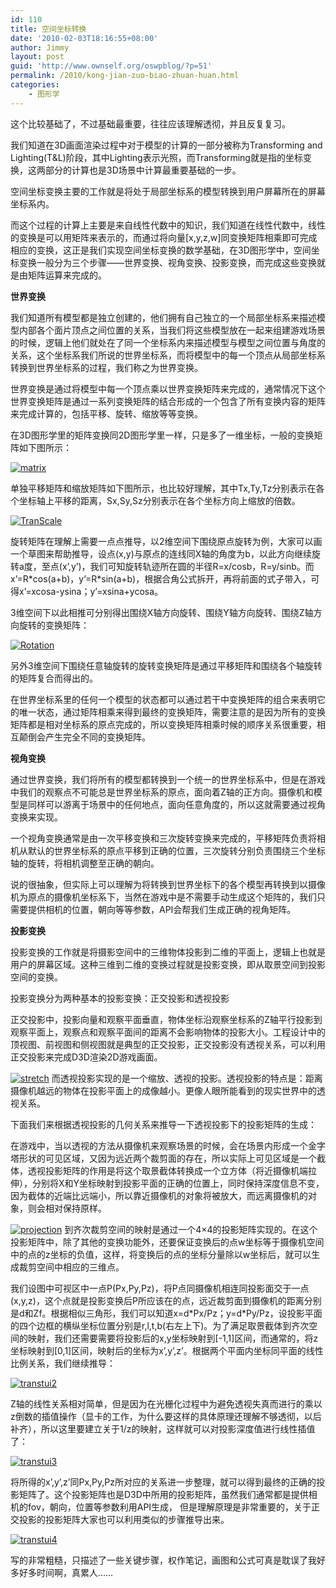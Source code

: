 ```yaml
---
id: 110
title: 空间坐标转换
date: '2010-02-03T18:16:55+08:00'
author: Jimmy
layout: post
guid: 'http://www.ownself.org/oswpblog/?p=51'
permalink: /2010/kong-jian-zuo-biao-zhuan-huan.html
categories:
    - 图形学
---
```


这个比较基础了，不过基础最重要，往往应该理解透彻，并且反复复习。

我们知道在3D画面渲染过程中对于模型的计算的一部分被称为Transforming and Lighting(T&amp;L)阶段，其中Lighting表示光照，而Transforming就是指的坐标变换，这两部分的计算也是3D场景中计算最重要基础的一步。

空间坐标变换主要的工作就是将处于局部坐标系的模型转换到用户屏幕所在的屏幕坐标系内。

而这个过程的计算上主要是来自线性代数中的知识，我们知道在线性代数中，线性的变换是可以用矩阵来表示的，而通过将向量\[x,y,z,w\]同变换矩阵相乘即可完成相应的变换，这正是我们实现空间坐标变换的数学基础，在3D图形学中，空间坐标变换一般分为三个步骤——世界变换、视角变换、投影变换，而完成这些变换就是由矩阵运算来完成的。

**世界变换**

我们知道所有模型都是独立创建的，他们拥有自己独立的一个局部坐标系来描述模型内部各个面片顶点之间位置的关系，当我们将这些模型放在一起来组建游戏场景的时候，逻辑上他们就处在了同一个坐标系内来描述模型与模型之间位置与角度的关系，这个坐标系我们所说的世界坐标系，而将模型中的每一个顶点从局部坐标系转换到世界坐标系的过程，我们称之为世界变换。

世界变换是通过将模型中每一个顶点乘以世界变换矩阵来完成的，通常情况下这个世界变换矩阵是通过一系列变换矩阵的结合形成的一个包含了所有变换内容的矩阵来完成计算的，包括平移、旋转、缩放等等变换。

在3D图形学里的矩阵变换同2D图形学里一样，只是多了一维坐标，一般的变换矩阵如下图所示：

[![matrix](/wp-content/uploads/2010/02/matrix_thumb.jpg "matrix")](/wp-content/uploads/2010/02/matrix.jpg)

单独平移矩阵和缩放矩阵如下图所示，也比较好理解，其中Tx,Ty,Tz分别表示在各个坐标轴上平移的距离，Sx,Sy,Sz分别表示在各个坐标方向上缩放的倍数。

[![TranScale](/wp-content/uploads/2010/02/TranScale_thumb.jpg "TranScale")](/wp-content/uploads/2010/02/TranScale.jpg)

旋转矩阵在理解上需要一点点推导，以2维空间下围绕原点旋转为例，大家可以画一个草图来帮助推导，设点(x,y)与原点的连线同X轴的角度为b，以此方向继续旋转a度，至点(x’,y’)，我们可知旋转轨迹所在圆的半径R=x/cosb，R=y/sinb。而x’=R\*cos(a+b)，y’=R\*sin(a+b)，根据合角公式拆开，再将前面的式子带入，可得x’=xcosa-ysina；y’=xsina+ycosa。

3维空间下以此相推可分别得出围绕X轴方向旋转、围绕Y轴方向旋转、围绕Z轴方向旋转的变换矩阵：

[![Rotation](/wp-content/uploads/2010/02/Rotation_thumb.jpg "Rotation")](/wp-content/uploads/2010/02/Rotation.jpg)

另外3维空间下围绕任意轴旋转的旋转变换矩阵是通过平移矩阵和围绕各个轴旋转的矩阵复合而得出的。

在世界坐标系里的任何一个模型的状态都可以通过若干中变换矩阵的组合来表明它的唯一状态，通过矩阵相乘来得到最终的变换矩阵，需要注意的是因为所有的变换矩阵都是相对坐标系的原点完成的，所以变换矩阵相乘时候的顺序关系很重要，相互颠倒会产生完全不同的变换矩阵。

**视角变换**

通过世界变换，我们将所有的模型都转换到一个统一的世界坐标系中，但是在游戏中我们的观察点不可能总是世界坐标系的原点，面向着Z轴的正方向。摄像机和模型是同样可以游离于场景中的任何地点，面向任意角度的，所以这就需要通过视角变换来实现。

一个视角变换通常是由一次平移变换和三次旋转变换来完成的，平移矩阵负责将相机从默认的世界坐标系的原点平移到正确的位置，三次旋转分别负责围绕三个坐标轴的旋转，将相机调整至正确的朝向。

说的很抽象，但实际上可以理解为将转换到世界坐标下的各个模型再转换到以摄像机为原点的摄像机坐标系下，当然在游戏中是不需要手动生成这个矩阵的，我们只需要提供相机的位置，朝向等等参数，API会帮我们生成正确的视角矩阵。

**投影变换**

投影变换的工作就是将摄影空间中的三维物体投影到二维的平面上，逻辑上也就是用户的屏幕区域。这种三维到二维的变换过程就是投影变换，即从取景空间到投影空间的变换。

投影变换分为两种基本的投影变换：正交投影和透视投影

正交投影中，投影向量和观察平面垂直，物体坐标沿观察坐标系的Z轴平行投影到观察平面上，观察点和观察平面间的距离不会影响物体的投影大小。工程设计中的顶视图、前视图和侧视图就是典型的正交投影，正交投影没有透视关系，可以利用正交投影来完成D3D渲染2D游戏画面。

[![stretch](/wp-content/uploads/2010/02/stretch_thumb.jpg "stretch")](/wp-content/uploads/2010/02/stretch.jpg) 而透视投影实现的是一个缩放、透视的投影。透视投影的特点是：距离摄像机越远的物体在投影平面上的成像越小。更像人眼所能看到的现实世界中的透视关系。

下面我们来根据透视投影的几何关系来推导一下透视投影下的投影矩阵的生成：

在游戏中，当以透视的方法从摄像机来观察场景的时候，会在场景内形成一个金字塔形状的可见区域，又因为远近两个裁剪面的存在，所以实际上可见区域是一个截体，透视投影矩阵的作用是将这个取景截体转换成一个立方体（将近摄像机端拉伸），分别将X和Y坐标映射到投影平面的正确的位置上，同时保持深度信息不变，因为截体的近端比远端小，所以靠近摄像机的对象将被放大，而远离摄像机的对象，则会相对保持原样。

[![projection](/wp-content/uploads/2010/02/projection_thumb.jpg "projection")](/wp-content/uploads/2010/02/projection.jpg) 到齐次裁剪空间的映射是通过一个4×4的投影矩阵实现的。在这个投影矩阵中，除了其他的变换功能外，还要保证变换后的点w坐标等于摄像机空间中的点的z坐标的负值，这样，将变换后的点的坐标分量除以w坐标后，就可以生成裁剪空间中相应的三维点。

我们设图中可视区中一点P(Px,Py,Pz)，将P点同摄像机相连同投影面交于一点(x,y,z)，这个点就是投影变换后P所应该在的点，远近裁剪面到摄像机的距离分别是d和Zf。根据相似三角形，我们可以知道x=d\*Px/Pz；y=d\*Py/Pz，设投影平面的四个边框的横纵坐标位置分别是r,l,t,b(右左上下)。为了满足取景截体到齐次空间的映射，我们还需要需要将投影后的x,y坐标映射到\[-1,1\]区间，而通常的，将z坐标映射到\[0,1\]区间，映射后的坐标为x’,y’,z’。根据两个平面内坐标同平面的线性比例关系，我们继续推导：

[![transtui2](/wp-content/uploads/2010/02/transtui2_thumb.jpg "transtui2")](/wp-content/uploads/2010/02/transtui2.jpg)

Z轴的线性关系相对简单，但是因为在光栅化过程中为避免透视失真而进行的乘以z倒数的插值操作（显卡的工作，为什么要这样的具体原理还理解不够透彻，以后补齐），所以这里要建立关于1/z的映射，这样就可以对投影深度值进行线性插值了：

[![transtui3](/wp-content/uploads/2010/02/transtui3_thumb.jpg "transtui3")](/wp-content/uploads/2010/02/transtui3.jpg)

将所得的x’,y’,z’同Px,Py,Pz所对应的关系进一步整理，就可以得到最终的正确的投影矩阵了。这个投影矩阵也是D3D中所用的投影矩阵，虽然我们通常都是提供相机的fov，朝向，位置等参数利用API生成， 但是理解原理是非常重要的，关于正交投影的投影矩阵大家也可以利用类似的步骤推导出来。

[![transtui4](/wp-content/uploads/2010/02/transtui4_thumb.jpg "transtui4")](/wp-content/uploads/2010/02/transtui4.jpg)

写的非常粗糙，只描述了一些关键步骤，权作笔记，画图和公式可真是耽误了我好多好多时间啊，真累人……